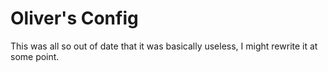 # Oliver's Config

This was all so out of date that it was basically useless, I might rewrite it at
some point.

